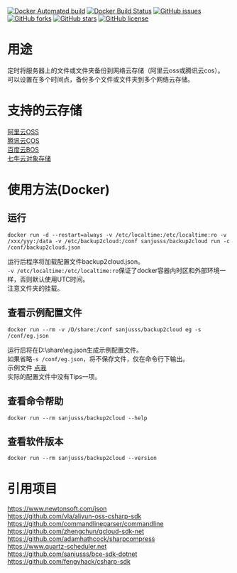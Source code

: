 ﻿
[![Docker Automated build](https://img.shields.io/docker/automated/sanjusss/backup2cloud.svg)](https://hub.docker.com/r/sanjusss/backup2cloud)
[![Docker Build Status](https://img.shields.io/docker/build/sanjusss/backup2cloud.svg)](https://hub.docker.com/r/sanjusss/backup2cloud)
[![GitHub issues](https://img.shields.io/github/issues/sanjusss/backup2cloud.svg)](https://github.com/sanjusss/backup2cloud/issues)
[![GitHub forks](https://img.shields.io/github/forks/sanjusss/backup2cloud.svg)](https://github.com/sanjusss/backup2cloud/network)
[![GitHub stars](https://img.shields.io/github/stars/sanjusss/backup2cloud.svg)](https://github.com/sanjusss/backup2cloud/stargazers)
[![GitHub license](https://img.shields.io/github/license/sanjusss/backup2cloud.svg)](https://github.com/sanjusss/backup2cloud/blob/master/LICENSE)

# 用途
定时将服务器上的文件或文件夹备份到网络云存储（阿里云oss或腾讯云cos）。  
可以设置在多个时间点，备份多个文件或文件夹到多个网络云存储。  

# 支持的云存储
[阿里云OSS](https://www.aliyun.com/product/oss)  
[腾讯云COS](https://cloud.tencent.com/product/cos)  
[百度云BOS](https://cloud.baidu.com/product/bos.html)  
[七牛云对象存储](https://www.qiniu.com/products/kodo)  

# 使用方法(Docker)
## 运行
```
docker run -d --restart=always -v /etc/localtime:/etc/localtime:ro -v /xxx/yyy:/data -v /etc/backup2cloud:/conf sanjusss/backup2cloud run -c /conf/backup2cloud.json
```
运行后程序将加载配置文件backup2cloud.json。  
`-v /etc/localtime:/etc/localtime:ro`保证了docker容器内时区和外部环境一样，否则默认使用UTC时间。  
注意文件夹的挂载。  

## 查看示例配置文件
```
docker run --rm -v /D/share:/conf sanjusss/backup2cloud eg -s /conf/eg.json
```
运行后将在D:\share\eg.json生成示例配置文件。  
如果省略`-s /conf/eg.json`，将不保存文件，仅在命令行下输出。  
示例文件 [点我](https://github.com/sanjusss/backup2cloud/blob/master/example.json)  
实际的配置文件中没有Tips一项。  

## 查看命令帮助
```
docker run --rm sanjusss/backup2cloud --help
```

## 查看软件版本
```
docker run --rm sanjusss/backup2cloud --version
```

# 引用项目
https://www.newtonsoft.com/json  
https://github.com/vla/aliyun-oss-csharp-sdk  
https://github.com/commandlineparser/commandline  
https://github.com/zhengchun/qcloud-sdk-net  
https://github.com/adamhathcock/sharpcompress  
https://www.quartz-scheduler.net  
https://github.com/sanjusss/bce-sdk-dotnet  
https://github.com/fengyhack/csharp-sdk  
